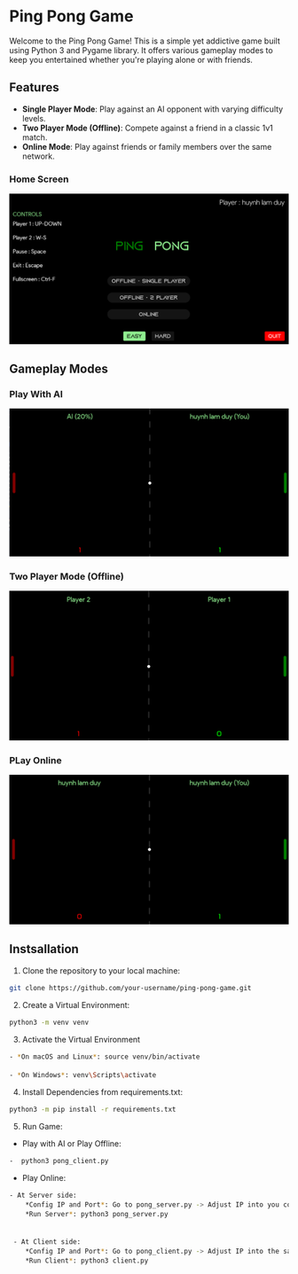 # Ping Pong Game

Welcome to the Ping Pong Game! This is a simple yet addictive game built using Python 3 and Pygame library. It offers various gameplay modes to keep you entertained whether you're playing alone or with friends.

## Features

- **Single Player Mode**: Play against an AI opponent with varying difficulty levels.
- **Two Player Mode (Offline)**: Compete against a friend in a classic 1v1 match.
- **Online Mode**: Play against friends or family members over the same network.

### Home Screen
![HomeScreen](res/images/home_screen.png)

## Gameplay Modes

### Play With AI
![Play With AI](res/images/play_with_ai.png)

### Two Player Mode (Offline)
![Two Player Offline](res/images/play_offline_2_player.png)

### PLay Online 
![Online Mode](res/images/play_online.png)

## Instsallation

1. Clone the repository to your local machine:
```bash
git clone https://github.com/your-username/ping-pong-game.git

```
2. Create a Virtual Environment:
```bash
python3 -m venv venv
```
3. Activate the Virtual Environment

```bash
- *On macOS and Linux*: source venv/bin/activate

- *On Windows*: venv\Scripts\activate

```
4. Install Dependencies from requirements.txt:
```bash
python3 -m pip install -r requirements.txt
```
5. Run Game:
- Play with AI or Play Offline:
   
```bash
-  python3 pong_client.py
```

- Play Online:
  
```bash
- At Server side:
    *Config IP and Port*: Go to pong_server.py -> Adjust IP into you computer IP or your Network IP
    *Run Server*: python3 pong_server.py


 - At Client side:
    *Config IP and Port*: Go to pong_client.py -> Adjust IP into the same IP as server IP
    *Run Client*: python3 client.py
```

